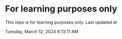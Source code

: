 # For learning purposes only
This repo is for learning purposes only.
Last updated at

Tuesday, March 12, 2024 6:13:11 AM

